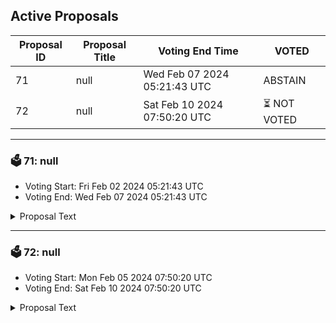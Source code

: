 ## Active Proposals

| Proposal ID | Proposal Title | Voting End Time | VOTED |
|-------------|----------------|-----------------|-------|
| 71 | null | Wed Feb 07 2024 05:21:43 UTC | ABSTAIN |
| 72 | null | Sat Feb 10 2024 07:50:20 UTC | ⏳ NOT VOTED |

---

### 🗳 71: null
- Voting Start: Fri Feb 02 2024 05:21:43 UTC
- Voting End: Wed Feb 07 2024 05:21:43 UTC

<details>
<summary>Proposal Text</summary>
 
null
</details>

---

### 🗳 72: null
- Voting Start: Mon Feb 05 2024 07:50:20 UTC
- Voting End: Sat Feb 10 2024 07:50:20 UTC

<details>
<summary>Proposal Text</summary>
 
null
</details>
